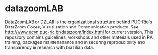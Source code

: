 # datazoomLAB
DataZoomLAB or DZLAB is the organizational structure behind PUC-Rio's DataZoom Codes, Visualisation and Communication products. See http://www.econ.puc-rio.br/datazoom/index.html for current version, This repository contains guidelines, workshops and other materials used in RA training, packages maintenanance and in securing reproducibility and transparency in research with brazilian data.
